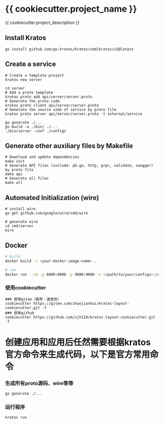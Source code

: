 # {{ cookiecutter.project_name }}

{{ cookiecutter.project_description }}

## Install Kratos
```
go install github.com/go-kratos/kratos/cmd/kratos/v2@latest
```
## Create a service
```
# Create a template project
kratos new server

cd server
# Add a proto template
kratos proto add api/server/server.proto
# Generate the proto code
kratos proto client api/server/server.proto
# Generate the source code of service by proto file
kratos proto server api/server/server.proto -t internal/service

go generate ./...
go build -o ./bin/ ./...
./bin/server -conf ./configs
```
## Generate other auxiliary files by Makefile
```
# Download and update dependencies
make init
# Generate API files (include: pb.go, http, grpc, validate, swagger) by proto file
make api
# Generate all files
make all
```
## Automated Initialization (wire)
```
# install wire
go get github.com/google/wire/cmd/wire

# generate wire
cd cmd/server
wire
```

## Docker
```bash
# build
docker build -t <your-docker-image-name> .

# run
docker run --rm -p 8000:8000 -p 9000:9000 -v </path/to/your/configs>:/data/conf <your-docker-image-name>
```

### 使用cookiecutter
```shell
### 使用gitee（推荐：速度快）
cookiecutter https://gitee.com/zhaojianhui/kratos-layout-cookiecutter.git -f
### 使用github
cookiecutter https://github.com/zjh129/kratos-layout-cookiecutter.git -f
```

# 创建应用和应用后任然需要根据kratos官方命令来生成代码，以下是官方常用命令
### 生成所有proto源码、wire等等
```bash
go generate ./...
```

### 运行程序
```bash
kratos run
```